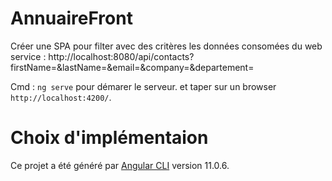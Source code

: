 # AnnuaireFront


Créer une SPA pour filter avec des critères les données consomées du web service : http://localhost:8080/api/contacts?firstName=&lastName=&email=&company=&departement= 

Cmd :  `ng serve` pour démarer le serveur. et taper sur un browser `http://localhost:4200/`.

# Choix d'implémentaion

Ce projet a été généré par [Angular CLI](https://github.com/angular/angular-cli) version 11.0.6.




